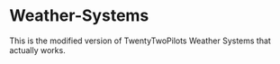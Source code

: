 # Weather-Systems
This is the modified version of TwentyTwoPilots Weather Systems that actually works.
